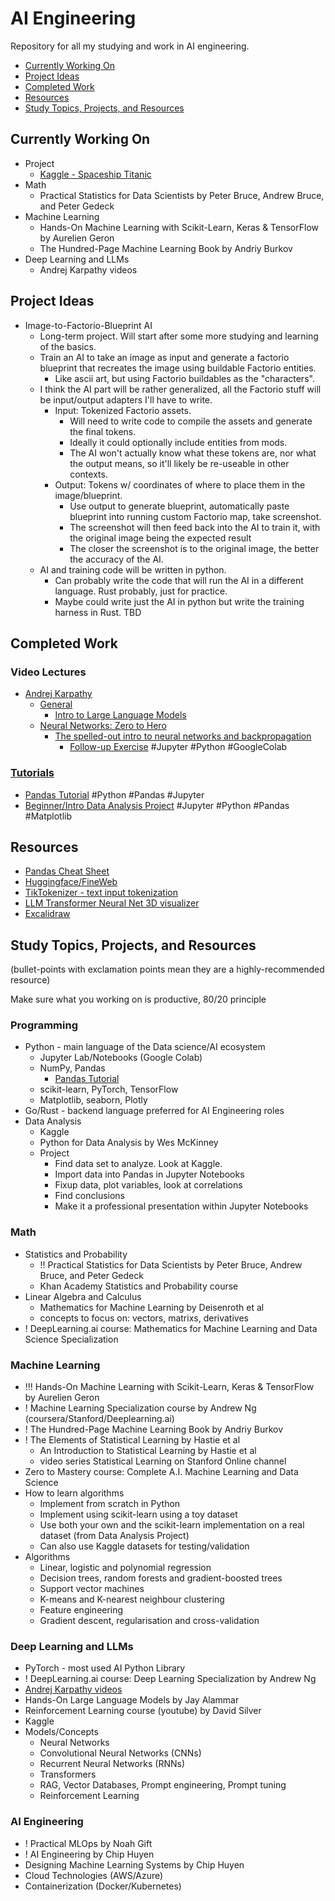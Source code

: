 # AI Engineering

Repository for all my studying and work in AI engineering.

- [Currently Working On](#currently-working-on)
- [Project Ideas](#project-ideas)
- [Completed Work](#completed-work)
- [Resources](#resources)
- [Study Topics, Projects, and Resources](#Study-Topics-Projects-and-Resources)

## Currently Working On

- Project
	- [Kaggle - Spaceship Titanic](https://www.kaggle.com/competitions/spaceship-titanic/overview)
- Math
	- Practical Statistics for Data Scientists by Peter Bruce, Andrew Bruce, and Peter Gedeck
- Machine Learning
	- Hands-On Machine Learning with Scikit-Learn, Keras & TensorFlow by Aurelien Geron
	- The Hundred-Page Machine Learning Book by Andriy Burkov
- Deep Learning and LLMs
	- Andrej Karpathy videos

## Project Ideas
- Image-to-Factorio-Blueprint AI
	- Long-term project. Will start after some more studying and learning of the basics.
	- Train an AI to take an image as input and generate a factorio blueprint that recreates the image using buildable Factorio entities.
		- Like ascii art, but using Factorio buildables as the "characters".
	- I think the AI part will be rather generalized, all the Factorio stuff will be input/output adapters I'll have to write.
		- Input: Tokenized Factorio assets.
			- Will need to write code to compile the assets and generate the final tokens. 
			- Ideally it could optionally include entities from mods.
			- The AI won't actually know what these tokens are, nor what the output means, so it'll likely be re-useable in other contexts.
		- Output: Tokens w/ coordinates of where to place them in the image/blueprint.
			- Use output to generate blueprint, automatically paste blueprint into running custom Factorio map, take screenshot.
			- The screenshot will then feed back into the AI to train it, with the original image being the expected result
			- The closer the screenshot is to the original image, the better the accuracy of the AI.
	- AI and training code will be written in python. 
		- Can probably write the code that will run the AI in a different language. Rust probably, just for practice.
		- Maybe could write just the AI in python but write the training harness in Rust. TBD

## Completed Work

### Video Lectures

- [Andrej Karpathy](https://www.youtube.com/@AndrejKarpathy/videos)
	- [General](https://www.youtube.com/playlist?list=PLAqhIrjkxbuW9U8-vZ_s_cjKPT_FqRStI)
		-  [Intro to Large Language Models](https://www.youtube.com/watch?v=zjkBMFhNj_g)
	-  [Neural Networks: Zero to Hero](https://www.youtube.com/playlist?list=PLAqhIrjkxbuWI23v9cThsA9GvCAUhRvKZ)
		-  [The spelled-out intro to neural networks and backpropagation](https://www.youtube.com/watch?v=VMj-3S1tku0)
			-  [Follow-up Exercise](https://github.com/wdorsey/wdorsey-ai-engineering/tree/master/Andrej%20Karpathy%20Video%20Lectures#follow-up-exercise-to-the-andrej-karpathy-video-the-spelled-out-intro-to-neural-networks-and-backpropagation) #Jupyter #Python #GoogleColab

### [Tutorials](https://github.com/wdorsey/wdorsey-ai-engineering/tree/master/Tutorials)

- [Pandas Tutorial](https://github.com/wdorsey/wdorsey-ai-engineering/tree/master/Tutorials/pandas-tutorial) #Python #Pandas #Jupyter
- [Beginner/Intro Data Analysis Project](https://github.com/wdorsey/wdorsey-ai-engineering/tree/master/Tutorials/jupyter-python-beginner-tutorial) #Jupyter #Python #Pandas #Matplotlib

## Resources

- [Pandas Cheat Sheet](https://pandas.pydata.org/Pandas_Cheat_Sheet.pdf)
- [Huggingface/FineWeb](https://huggingface.co/spaces/HuggingFaceFW/blogpost-fineweb-v1)
- [TikTokenizer - text input tokenization](https://tiktokenizer.vercel.app/)
- [LLM Transformer Neural Net 3D visualizer](https://bbycroft.net/llm)
- [Excalidraw](https://excalidraw.com/)

## Study Topics, Projects, and Resources

(bullet-points with exclamation points mean they are a highly-recommended resource)

Make sure what you working on is productive, 80/20 principle

### Programming

- Python - main language of the Data science/AI ecosystem
	- Jupyter Lab/Notebooks (Google Colab)
	- NumPy, Pandas
		- [Pandas Tutorial](https://pandas.pydata.org/docs/getting_started/intro_tutorials/)
	- scikit-learn, PyTorch, TensorFlow
	- Matplotlib, seaborn, Plotly
- Go/Rust - backend language preferred for AI Engineering roles
- Data Analysis
	- Kaggle
	- Python for Data Analysis by Wes McKinney
	- Project
		- Find data set to analyze. Look at Kaggle.
		- Import data into Pandas in Jupyter Notebooks
		- Fixup data, plot variables, look at correlations
		- Find conclusions
		- Make it a professional presentation within Jupyter Notebooks

### Math

- Statistics and Probability
	- !! Practical Statistics for Data Scientists by Peter Bruce, Andrew Bruce, and Peter Gedeck
	- Khan Academy Statistics and Probability course
- Linear Algebra and Calculus
	- Mathematics for Machine Learning by Deisenroth et al
	- concepts to focus on: vectors, matrixs, derivatives
- ! DeepLearning.ai course: Mathematics for Machine Learning and Data Science Specialization

### Machine Learning

- !!! Hands-On Machine Learning with Scikit-Learn, Keras & TensorFlow by Aurelien Geron
- ! Machine Learning Specialization course by Andrew Ng (coursera/Stanford/Deeplearning.ai)
- ! The Hundred-Page Machine Learning Book by Andriy Burkov
- ! The Elements of Statistical Learning by Hastie et al
	- An Introduction to Statistical Learning by Hastie et al
	- video series Statistical Learning on Stanford Online channel
- Zero to Mastery course: Complete A.I. Machine Learning and Data Science
- How to learn algorithms
	- Implement from scratch in Python
	- Implement using scikit-learn using a toy dataset
	- Use both your own and the scikit-learn implementation on a real dataset (from Data Analysis Project)
	- Can also use Kaggle datasets for testing/validation 
- Algorithms
	- Linear, logistic and polynomial regression
	- Decision trees, random forests and gradient-boosted trees
	- Support vector machines
	- K-means and K-nearest neighbour clustering
	- Feature engineering
	- Gradient descent, regularisation and cross-validation

### Deep Learning and LLMs

- PyTorch - most used AI Python Library
- ! DeepLearning.ai course: Deep Learning Specialization by Andrew Ng
- [Andrej Karpathy videos](https://www.youtube.com/@AndrejKarpathy/videos)
- Hands-On Large Language Models by Jay Alammar
- Reinforcement Learning course (youtube) by David Silver
- Kaggle
- Models/Concepts
	- Neural Networks
	- Convolutional Neural Networks (CNNs)
	- Recurrent Neural Networks (RNNs)
	- Transformers
	- RAG, Vector Databases, Prompt engineering, Prompt tuning
	- Reinforcement Learning

### AI Engineering

- ! Practical MLOps by Noah Gift
- ! AI Engineering by Chip Huyen
- Designing Machine Learning Systems by Chip Huyen
- Cloud Technologies (AWS/Azure)
- Containerization (Docker/Kubernetes)